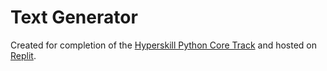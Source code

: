 # Text Generator

Created for completion of the [Hyperskill Python Core Track](https://hyperskill.org/tracks/2) and hosted on [Replit](https://replit.com/).
